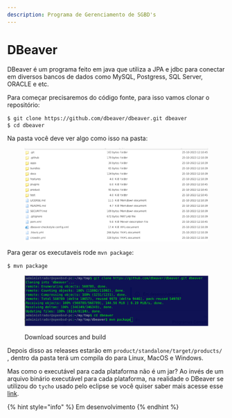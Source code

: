 ```yaml
---
description: Programa de Gerenciamento de SGBD's
---
```


# DBeaver

DBeaver é um programa feito em java que utiliza a JPA e jdbc para conectar em diversos bancos de dados como MySQL, Postgress, SQL Server, ORACLE e etc.

Para começar precisaremos do código fonte, para isso vamos clonar o repositório:

```
$ git clone https://github.com/dbeaver/dbeaver.git dbeaver
$ cd dbeaver
```

Na pasta você deve ver algo como isso na pasta:



<figure><img src="../../../.gitbook/assets/dbeaver2.png" alt=""><figcaption></figcaption></figure>

Para gerar os executaveis rode `mvn package`:

```bash
$ mvn package
```

<figure><img src="../../../.gitbook/assets/dbeaver1.png" alt=""><figcaption><p>Download sources and build</p></figcaption></figure>

Depois disso as releases estarão em `product/standalone/target/products/` , dentro da pasta terá um compila do para Linux, MacOS e Windows.

Mas como o executável para cada plataforma não é um jar? Ao invés de um arquivo binário executável para cada plataforma, na realidade o DBeaver se utilizou do `tycho` usado pelo eclipse se você quiser saber mais acesse esse [link](https://projects.eclipse.org/projects/technology.tycho).

{% hint style="info" %}
Em desenvolvimento
{% endhint %}

